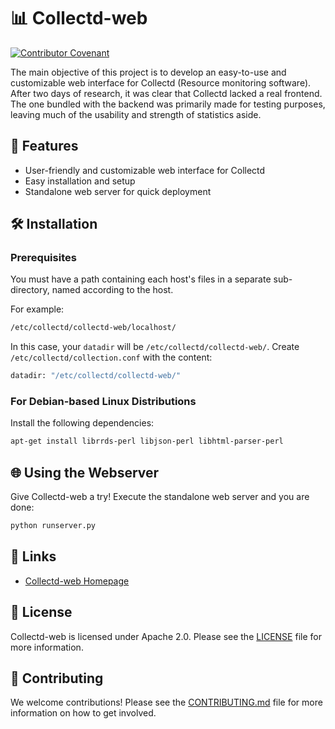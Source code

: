 # 📊 Collectd-web

[![Contributor Covenant](https://img.shields.io/badge/Contributor%20Covenant-2.1-4baaaa.svg)](code_of_conduct.md)

The main objective of this project is to develop an easy-to-use and customizable web interface for Collectd (Resource monitoring software). After two days of research, it was clear that Collectd lacked a real frontend. The one bundled with the backend was primarily made for testing purposes, leaving much of the usability and strength of statistics aside.

## 🚀 Features

- User-friendly and customizable web interface for Collectd
- Easy installation and setup
- Standalone web server for quick deployment

## 🛠 Installation

### Prerequisites

You must have a path containing each host's files in a separate sub-directory, named according to the host.

For example:

```sh
/etc/collectd/collectd-web/localhost/
```

In this case, your `datadir` will be `/etc/collectd/collectd-web/`. Create `/etc/collectd/collection.conf` with the content:

```sh
datadir: "/etc/collectd/collectd-web/"
```

### For Debian-based Linux Distributions

Install the following dependencies:

```bash
apt-get install librrds-perl libjson-perl libhtml-parser-perl
```

## 🌐 Using the Webserver

Give Collectd-web a try! Execute the standalone web server and you are done:

```bash
python runserver.py
```

## 🔗 Links

- [Collectd-web Homepage](http://github.com/httpdss/collectd-web)

## 📄 License

Collectd-web is licensed under Apache 2.0. Please see the [LICENSE](LICENSE) file for more information.

## 📝 Contributing

We welcome contributions! Please see the [CONTRIBUTING.md](.github/CONTRIBUTING.md) file for more information on how to get involved.
